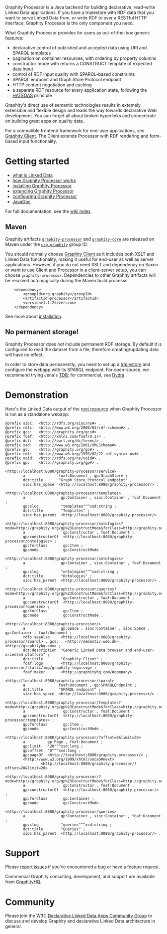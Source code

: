 Graphity Processor is a Java backend for building declarative, read-write Linked Data applications. If you have a triplestore with RDF data that you want to serve Linked Data from, or write RDF to over a RESTful HTTP interface, Graphity Processor is the only component you need.

What Graphity Processor provides for users as out-of-the-box generic features:
* declarative control of published and accepted data using URI and SPARQL templates
* pagination on container resources, with ordering by property columns
* constructor mode with returns a CONSTRUCT template of expected data input
* control of RDF input quality with SPARQL-based constraints
* SPARQL endpoint and Graph Store Protocol endpoint
* HTTP content negotiation and caching
* a separate RDF resource for every application state, following the [HATEOAS](http://en.wikipedia.org/wiki/HATEOAS) principle

Graphity's direct use of semantic technologies results in extemely extensible and flexible design and leads the way towards declarative Web development. You can forget all about broken hyperlinks and concentrate on building great apps on quality data.

For a compatible frontend framework for end-user applications, see [Graphity Client](../graphity-client). The Client extends Processor with RDF rendering and form-based input functionality.

Getting started
===============

* [what is Linked Data](../../wiki/What-is-Linked-Data)
* [how Graphity Processor works](../../wiki/How-Graphity-works)
* [installing Graphity Processor](../../wiki/Installation)
* [extending Graphity Processor](../../wiki/Extending-Graphity)
* [configuring Graphity Processor](../../wiki/Configuration)
* [JavaDoc](http://graphity.github.io/graphity-processor/apidocs)

For full documentation, see the [wiki index](../../wiki).

Maven
-----

Graphity artifacts [`graphity-processor`](http://search.maven.org/#browse%7C2124019457) and [`graphity-core`](http://search.maven.org/#browse%7C57568460) are
released on Maven under the [`org.graphity`](http://search.maven.org/#browse%7C1400901156) group ID.

You should normally choose [Graphity Client](../../../graphity-client) as it includes both XSLT and Linked Data functionality, making it useful for end-user as
well as server applications. However, if you do not need XSLT and dependency on Saxon or want to use Client and Processor in a client-server setup, you
can choose `graphity-processor`. Dependencies to other Graphity artifacts will be resolved automagically during the Maven build processs. 

        <dependency>
            <groupId>org.graphity</groupId>
            <artifactId>processor</artifactId>
            <version>1.1.2</version>
        </dependency>        

See more about [installation](../../wiki/Installation).

No permanent storage!
---------------------

Graphity Processor does *not* include permanent RDF storage. By default it is configured to read the dataset from a file, therefore creating/updating data will have no effect.

In order to store data permanently, you need to set up a [triplestore](http://en.wikipedia.org/wiki/Triplestore) and configure the webapp with its SPARQL endpoint.
For open-source, we recommend trying Jena's [TDB](http://jena.apache.org/documentation/tdb/); for commercial, see [Dydra](http://dydra.com).

Demonstration
=============

Here's the Linked Data output of the [root resource](../../wiki/Data-hierarchy) when Graphity Processor is run as a standalone webapp:

```
@prefix sioc:  <http://rdfs.org/sioc/ns#> .
@prefix rdfs:  <http://www.w3.org/2000/01/rdf-schema#> .
@prefix gcs:   <http://graphity.org/gcs#> .
@prefix foaf:  <http://xmlns.com/foaf/0.1/> .
@prefix dct:   <http://purl.org/dc/terms/> .
@prefix xsd:   <http://www.w3.org/2001/XMLSchema#> .
@prefix gc:    <http://graphity.org/gc#> .
@prefix rdf:   <http://www.w3.org/1999/02/22-rdf-syntax-ns#> .
@prefix void:  <http://rdfs.org/ns/void#> .
@prefix gp:    <http://graphity.org/gp#> .

<http://localhost:8080/graphity-processor/service>
        a               foaf:Document , gp:GraphStore ;
        dct:title       "Graph Store Protocol endpoint" ;
        sioc:has_space  <http://localhost:8080/graphity-processor/> .

<http://localhost:8080/graphity-processor/templates>
        a                gp:Container , sioc:Container , foaf:Document ;
        gp:slug          "templates"^^xsd:string ;
        dct:title        "Templates" ;
        sioc:has_parent  <http://localhost:8080/graphity-processor/> .

<http://localhost:8080/graphity-processor/ontologies?mode=http://graphity.org/gp%23ConstructMode&forClass=http://graphity.org/gp%23Item>
        a                 gp:Constructor , foaf:Document ;
        gp:constructorOf  <http://localhost:8080/graphity-processor/ontologies> ;
        gp:forClass       gp:Item ;
        gp:mode           gp:ConstructMode .

<http://localhost:8080/graphity-processor/ontologies>
        a                gp:Container , sioc:Container , foaf:Document ;
        gp:slug          "ontologies"^^xsd:string ;
        dct:title        "Ontologies" ;
        sioc:has_parent  <http://localhost:8080/graphity-processor/> .

<http://localhost:8080/graphity-processor/queries?mode=http://graphity.org/gp%23ConstructMode&forClass=http://graphity.org/gp%23Item>
        a                 gp:Constructor , foaf:Document ;
        gp:constructorOf  <http://localhost:8080/graphity-processor/queries> ;
        gp:forClass       gp:Item ;
        gp:mode           gp:ConstructMode .

<http://localhost:8080/graphity-processor/>
        a                gp:Space , sioc:Container , sioc:Space , gp:Container , foaf:Document ;
        rdfs:seeAlso     <http://localhost:8080/graphity-processor/sparql> , gcs: , <http://semantic-web.dk> , <http://graphityhq.com> ;
        dct:description  "Generic Linked Data browser and end-user-oriented platform" ;
        dct:title        "Graphity Client" ;
        foaf:logo        <http://localhost:8080/graphity-processor/static/img/graphity-logo.svg> ;
        foaf:maker       <http://graphityhq.com/#company> .

<http://localhost:8080/graphity-processor/sparql>
        a               foaf:Document , gp:SPARQLEndpoint ;
        dct:title       "SPARQL endpoint" ;
        sioc:has_space  <http://localhost:8080/graphity-processor/> .

<http://localhost:8080/graphity-processor/templates?mode=http://graphity.org/gp%23ConstructMode&forClass=http://graphity.org/gp%23Item>
        a                 gp:Constructor , foaf:Document ;
        gp:constructorOf  <http://localhost:8080/graphity-processor/templates> ;
        gp:forClass       gp:Item ;
        gp:mode           gp:ConstructMode .

<http://localhost:8080/graphity-processor/?offset=0&limit=20>
        a          gp:Page , foaf:Document ;
        gp:limit   "20"^^xsd:long ;
        gp:offset  "0"^^xsd:long ;
        gp:pageOf  <http://localhost:8080/graphity-processor/> ;
        <http://www.w3.org/1999/xhtml/vocab#next>
                <http://localhost:8080/graphity-processor/?offset=20&limit=20> .

<http://localhost:8080/graphity-processor/?mode=http://graphity.org/gp%23ConstructMode&forClass=http://graphity.org/gp%23Container>
        a                 gp:Constructor , foaf:Document ;
        gp:constructorOf  <http://localhost:8080/graphity-processor/> ;
        gp:forClass       gp:Container ;
        gp:mode           gp:ConstructMode .

<http://localhost:8080/graphity-processor/queries>
        a                gp:Container , sioc:Container , foaf:Document ;
        gp:slug          "queries"^^xsd:string ;
        dct:title        "Queries" ;
        sioc:has_parent  <http://localhost:8080/graphity-processor/> .
```

Support
=======

Please [report issues](../../issues) if you've encountered a bug or have a feature request.

Commercial Graphity consulting, development, and support are available from [GraphityHQ](http://graphityhq.com).

Community
=========

Please join the W3C [Declarative Linked Data Apps Community Group](http://www.w3.org/community/declarative-apps/) to discuss
and develop Graphity and declarative Linked Data architecture in general.